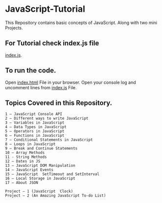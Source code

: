 # JavaScript-Tutorial
This Repository contains basic concepts of JavaScript. Along with two mini Projects.

## For Tutorial check index.js file
[index.js](index.js).

## To run the code.
Open [index.html](index.html) File in your browser. Open your console log and uncomment lines from [index.js](index.js) File.

## Topics Covered in this Repository.
```script
1 – JavaScript Console API
2 – Different ways to write JavaScript 
3 – Variables in JavaScript 
4 – Data Types in JavaScript 
5 – Operators in JavaScript 
6 – Functions in JavaScript 
7 – Conditional Statements in JavaScript 
8 – Loops in JavaScript
9 – Break and Continue Statements
10 – Array Methods
11 - String Methods
12 – Dates in JS
13 – JavaScript DOM Manipulation
14 – JavaScript Events
15 – JavaScript  SetTimeout and SetInterval
16 – Local Storage in JavaScript 
17 – About JSON 
 
Project – 1 (JavaScript  Clock)
Project – 2 (An Amazing JavaScript To-do List)
```
